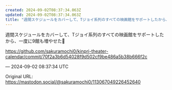 ```yaml
---
created: 2024-09-02T08:37:34.063Z
updated: 2024-09-02T08:37:34.063Z
title: "週間スケジュールをカバーして、Tジョイ系列のすべての映画館をサポートしたから、一[...]"
---
```


<p>週間スケジュールをカバーして、Tジョイ系列のすべての映画館をサポートしたから、一度に9館も増やせた🙂</p><p><a href="https://github.com/sakuramochi0/kinpri-theater-calendar/commit/70f2a3b6d54028f9d502cf9be486a5b38b666f2c" target="_blank" rel="nofollow noopener" translate="no"><span class="invisible">https://</span><span class="ellipsis">github.com/sakuramochi0/kinpri</span><span class="invisible">-theater-calendar/commit/70f2a3b6d54028f9d502cf9be486a5b38b666f2c</span></a></p>

&mdash; 2024-09-02 08:37:34 UTC

Original URL: https://mastodon.social/@sakuramochi0/113067049226452640
